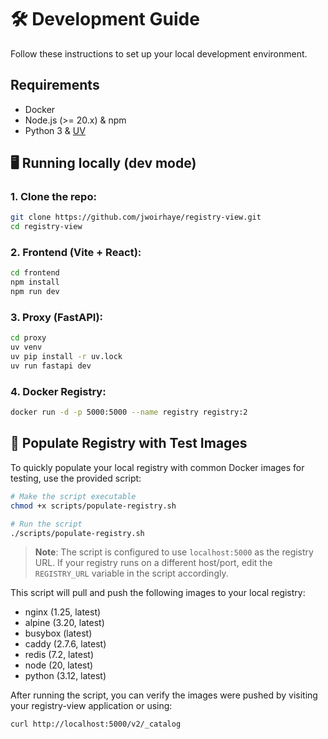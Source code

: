 # 🛠️ Development Guide

Follow these instructions to set up your local development environment.

## Requirements

- Docker
- Node.js (>= 20.x) & npm
- Python 3 & [UV](https://docs.astral.sh/uv/getting-started/installation/)

## 🖥️ Running locally (dev mode)

### 1. Clone the repo:

```sh
git clone https://github.com/jwoirhaye/registry-view.git
cd registry-view
```

### 2. Frontend (Vite + React):

```sh
cd frontend
npm install
npm run dev
```

### 3. Proxy (FastAPI):

```sh
cd proxy
uv venv
uv pip install -r uv.lock
uv run fastapi dev
```

### 4. Docker Registry:

```sh
docker run -d -p 5000:5000 --name registry registry:2
```

## 🐳 Populate Registry with Test Images

To quickly populate your local registry with common Docker images for testing, use the provided script:

```sh
# Make the script executable
chmod +x scripts/populate-registry.sh

# Run the script
./scripts/populate-registry.sh
```

> **Note**: The script is configured to use `localhost:5000` as the registry URL. If your registry runs on a different host/port, edit the `REGISTRY_URL` variable in the script accordingly.

This script will pull and push the following images to your local registry:
- nginx (1.25, latest)
- alpine (3.20, latest)
- busybox (latest)
- caddy (2.7.6, latest)
- redis (7.2, latest)
- node (20, latest)
- python (3.12, latest)

After running the script, you can verify the images were pushed by visiting your registry-view application or using:

```sh
curl http://localhost:5000/v2/_catalog
```